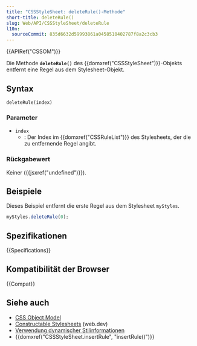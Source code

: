 ```yaml
---
title: "CSSStyleSheet: deleteRule()-Methode"
short-title: deleteRule()
slug: Web/API/CSSStyleSheet/deleteRule
l10n:
  sourceCommit: 835d6632d59993861a0458510402787f8a2c3cb3
---
```


{{APIRef("CSSOM")}}

Die Methode **`deleteRule()`** des {{domxref("CSSStyleSheet")}}-Objekts entfernt eine Regel aus dem Stylesheet-Objekt.

## Syntax

```js-nolint
deleteRule(index)
```

### Parameter

- `index`
  - : Der Index im {{domxref("CSSRuleList")}} des Stylesheets, der die zu entfernende Regel angibt.

### Rückgabewert

Keiner ({{jsxref("undefined")}}).

## Beispiele

Dieses Beispiel entfernt die erste Regel aus dem Stylesheet `myStyles`.

```js
myStyles.deleteRule(0);
```

## Spezifikationen

{{Specifications}}

## Kompatibilität der Browser

{{Compat}}

## Siehe auch

- [CSS Object Model](/de/docs/Web/API/CSS_Object_Model)
- [Constructable Stylesheets](https://web.dev/articles/constructable-stylesheets) (web.dev)
- [Verwendung dynamischer Stilinformationen](/de/docs/Web/API/CSS_Object_Model/Using_dynamic_styling_information)
- {{domxref("CSSStyleSheet.insertRule", "insertRule()")}}
